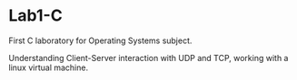 # Lab1-C
First C laboratory for Operating Systems subject.

Understanding Client-Server interaction with UDP and TCP, working with a linux virtual machine.
